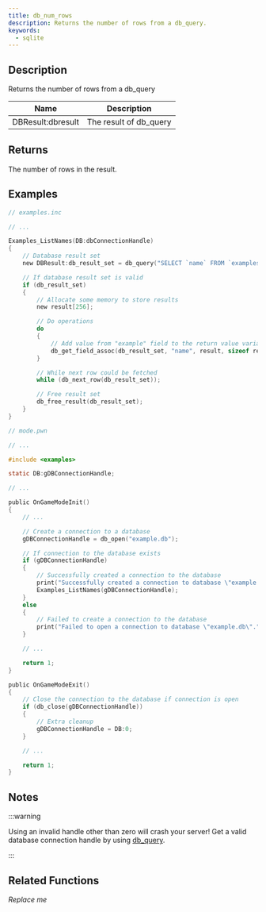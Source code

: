 ```yaml
---
title: db_num_rows
description: Returns the number of rows from a db_query.
keywords:
  - sqlite
---
```


<LowercaseNote />

## Description

Returns the number of rows from a db_query

| Name              | Description            |
| ----------------- | ---------------------- |
| DBResult:dbresult | The result of db_query |

## Returns

The number of rows in the result.

## Examples

```c
// examples.inc

// ...

Examples_ListNames(DB:dbConnectionHandle)
{
    // Database result set
    new DBResult:db_result_set = db_query("SELECT `name` FROM `examples`");

    // If database result set is valid
    if (db_result_set)
    {
        // Allocate some memory to store results
        new result[256];

        // Do operations
        do
        {
            // Add value from "example" field to the return value variable
            db_get_field_assoc(db_result_set, "name", result, sizeof result);
        }

        // While next row could be fetched
        while (db_next_row(db_result_set));

        // Free result set
        db_free_result(db_result_set);
    }
}
```

```c
// mode.pwn

// ...

#include <examples>

static DB:gDBConnectionHandle;

// ...

public OnGameModeInit()
{
    // ...

    // Create a connection to a database
    gDBConnectionHandle = db_open("example.db");

    // If connection to the database exists
    if (gDBConnectionHandle)
    {
        // Successfully created a connection to the database
        print("Successfully created a connection to database \"example.db\".");
        Examples_ListNames(gDBConnectionHandle);
    }
    else
    {
        // Failed to create a connection to the database
        print("Failed to open a connection to database \"example.db\".");
    }

    // ...

    return 1;
}

public OnGameModeExit()
{
    // Close the connection to the database if connection is open
    if (db_close(gDBConnectionHandle))
    {
        // Extra cleanup
        gDBConnectionHandle = DB:0;
    }

    // ...

    return 1;
}
```

## Notes

:::warning

Using an invalid handle other than zero will crash your server! Get a valid database connection handle by using [db_query](db_query).

:::

## Related Functions

_Replace me_
